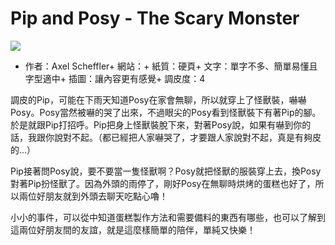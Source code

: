 # Pip and Posy - The Scary Monster

![](https://images-na.ssl-images-amazon.com/images/I/61gqfZjigVL._SX258_BO1,204,203,200_.jpg)

+ 作者：Axel Scheffler+ 網站：+ 紙質：硬頁+ 文字：單字不多、簡單易懂且字型適中+ 插圖：讓內容更有感覺+ 調皮度：4

調皮的Pip，可能在下雨天知道Posy在家會無聊，所以就穿上了怪獸裝，嚇嚇Posy。Posy當然被嚇的哭了出來，不過眼尖的Posy看到怪獸裝下有著Pip的腳。於是就跟Pip打招呼。Pip把身上怪獸裝脫下來，對著Posy說，如果有嚇到你的話，我跟你說對不起。（都已經把人家嚇哭了，才要跟人家說對不起，真是有夠皮的…）

Pip接著問Posy說，要不要當一隻怪獸啊？Posy就把怪獸的服裝穿上去，換Posy對著Pip扮怪獸了。因為外頭的雨停了，剛好Posy在無聊時烘烤的蛋糕也好了，所以兩位好朋友就到外頭去聊天吃點心嚕！

小小的事件，可以從中知道蛋糕製作方法和需要備料的東西有哪些，也可以了解到這兩位好朋友間的友誼，就是這麼樣簡單的陪伴，單純又快樂！
